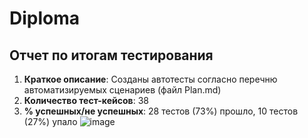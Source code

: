 # Diploma
## Отчет по итогам тестирования ##
1. **Краткое описание**: Созданы автотесты согласно перечню автоматизируемых сценариев (файл Plan.md)
2. **Количество тест-кейсов**: 38
3. **% успешных/не успешных**: 28 тестов (73%) прошло, 10 тестов (27%) упало
![image](https://user-images.githubusercontent.com/105911630/208447937-b5c2b805-5db4-4ace-b826-f0aa5b91ea29.png)


